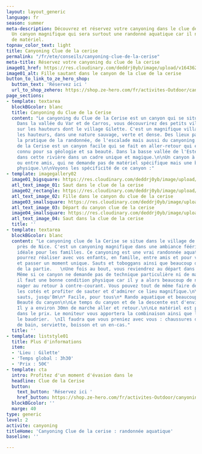 ```yaml
---
layout: layout_generic
language: fr
season: summer
meta-description: Découvrez et réservez votre canyoning dans le clue de la cerise.
  Un canyon magnifique qui sera surtout une randonné aquatique car il n'y a pas besoin
  de matériel.
topnav_color_text: light
title: Canyoning Clue de la cerise
permalink: "/fr/ete/conseils/canyoning-clue-de-la-cerise"
meta-title: Réservez votre canyoning du clue de la cerise
image01_href: https://res.cloudinary.com/deddrj0yb/image/upload/v1643629416/website/Canyoning%2006/GPTempDownload_2_o77y31.jpg
image01_alt: Fille sautant dans le canyon de la clue de la cerise
button_to_link_to_ze_hero_shop:
  button_text: 'Réservez ici '
  url_to_shop_zehero: https://shop.ze-hero.com/fr/activites-Outdoor/canyoning/17604-initiation-et-special-famille-canyoning-magnifique-et-sans-corde-clue-de-la-cerise-activite-ze-hero
page_sections:
- template: textarea
  blockBGcolor: blanc
  title: Canyoning du Clue de la Cerise
  content: "Le canyoning du Clue de la Cerise est un canyon qui se situe près de Nice.
    Dans la vallée du Var et de Carros, vous découvrirez des petits villages perchés
    sur les hauteurs dont le village Gilette. C'est un magnifique village situé dans
    les hauteurs, dans une nature sauvage, verte et dense. Des lieux parfaits pour
    la pratique de la randonnée, de l'escalade mais aussi du canyoning.  \nLe Clue
    de la Cerise est un canyon facile qui se fait en aller-retour qui est surtout
    connu pour sa géologie et sa beauté. Dans la basse vallée de l'Esteron, vous évoluerez
    dans cette rivière dans un cadre unique et magique.\n\nUn canyon à faire en famille
    ou entre amis, qui ne demande pas de matériel spécifique mais une bonne condition
    physique.\n\nVoyons les spécificité de ce canyon :"
- template: imagegallery02
  image01_bigsquare: https://res.cloudinary.com/deddrj0yb/image/upload/v1655476307/website/By%20Ze%20Hero%20Activity/GPTempDownload_1.jpg
  atl_text_image_01: Saut dans le clue de la cerise
  image02_rectangle: https://res.cloudinary.com/deddrj0yb/image/upload/v1655476307/website/By%20Ze%20Hero%20Activity/GPTempDownload_3.jpg
  atl_text_image_02: Fille dans le canyon du clue de la cerise
  image03_smallsquare: https://res.cloudinary.com/deddrj0yb/image/upload/v1655387608/website/By%20Ze%20Hero%20Activity/IMG_5305.jpg
  atl_text_image_03: Départ du canyon clue de la cerise
  image04_smallsquare: https://res.cloudinary.com/deddrj0yb/image/upload/v1655476307/website/By%20Ze%20Hero%20Activity/GPTempDownload_2.jpg
  atl_text_image_04: Saut dans la clue de la cerise
  title: ''
- template: textarea
  blockBGcolor: blanc
  content: "Le canyoning clue de la Cerise se situe dans le village de Gilette, tout
    près de Nice. C'est un canyoning magnifique dans une ambiance féérique qui sera
    idéale pour les familles. Ce canyoning est une vrai randonnée aquatique que vous
    pourrez réaliser avec vos enfants, en famille, entre amis et pour vous initier
    et passer un moment unique. Sauts et toboggans ainsi que beaucoup de nage seront
    de la partie.   \nUne fois au bout, vous reviendrez au départ dans le sens inverse.
    Même si ce canyon ne demande pas de technique particulière ni de matériel spécifique,
    il faut une bonne condition physique car il y a alors beaucoup de nage et il faut
    nager au retour à contre-courant. Vous pouvez tout de même faire des pauses sur
    les cotés et profiter de sauter et d'admirer ce lieu magnifique.\n\n* Plusieurs
    sauts, jusqu'8m\n* Facile, pour tous\n* Rando aquatique et beaucoup de nage\n*
    Beauté du canyon\n\nLe temps du canyon et de la descente est d'environ 2h à 3h.
    Il y a environ 30mn de marche aller et retour.\n\nLe matériel est pris en compte
    dans le prix. Le moniteur vous apportera la combinaison ainsi que le casque et
    le baudrier.  \nIl faudra que vous preniez avec vous : chaussures de sport, maillot
    de bain, serviette, boisson et un en-cas."
  title: ''
- template: liststyle01
  title: Plus d'informations
  item:
  - 'Lieu : Gilette'
  - 'Temps global : 3h30'
  - 'Prix : 50€'
- template: cta
  intro: Profitez d'un moment d'évasion dans le
  headline: Clue de la Cerise
  button:
    text_button: 'Réservez ici '
    href_button: https://shop.ze-hero.com/fr/activites-Outdoor/canyoning/17604-initiation-et-special-famille-canyoning-magnifique-et-sans-corde-clue-de-la-cerise-activite-ze-hero
  blockBGcolor: ''
  marge: 40
type: generic
level: 2
activite: canyoning
titleHome: 'Canyoning Clue de la cerise : randonnée aquatique'
baseline: ''

---
```

